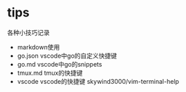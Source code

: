 # tips
各种小技巧记录

- markdown使用
- go.json vscode中go的自定义快捷键
- go.md vscode中go的snippets
- tmux.md tmux的快捷键
- vscode vscode的快捷键
skywind3000/vim-terminal-help
